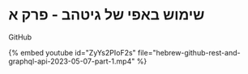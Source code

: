 # שימוש באפי של גיטהב - פרק א

GitHub


{% embed youtube id="ZyYs2PIoF2s" file="hebrew-github-rest-and-graphql-api-2023-05-07-part-1.mp4" %}
